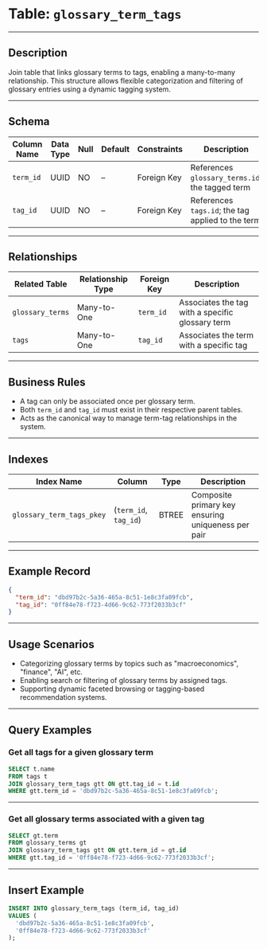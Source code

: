 # Table: `glossary_term_tags`

---

## **Description**

Join table that links glossary terms to tags, enabling a many-to-many relationship. This structure allows flexible categorization and filtering of glossary entries using a dynamic tagging system.

---

## **Schema**

| Column Name | Data Type | Null | Default | Constraints | Description                                       |
| ----------- | --------- | ---- | ------- | ----------- | ------------------------------------------------- |
| `term_id`   | UUID      | NO   | –       | Foreign Key | References `glossary_terms.id`; the tagged term   |
| `tag_id`    | UUID      | NO   | –       | Foreign Key | References `tags.id`; the tag applied to the term |

---

## **Relationships**

| Related Table    | Relationship Type | Foreign Key | Description                                      |
| ---------------- | ----------------- | ----------- | ------------------------------------------------ |
| `glossary_terms` | Many-to-One       | `term_id`   | Associates the tag with a specific glossary term |
| `tags`           | Many-to-One       | `tag_id`    | Associates the term with a specific tag          |

---

## **Business Rules**

* A tag can only be associated once per glossary term.
* Both `term_id` and `tag_id` must exist in their respective parent tables.
* Acts as the canonical way to manage term-tag relationships in the system.

---

## **Indexes**

| Index Name                | Column                | Type  | Description                                        |
| ------------------------- | --------------------- | ----- | -------------------------------------------------- |
| `glossary_term_tags_pkey` | (`term_id`, `tag_id`) | BTREE | Composite primary key ensuring uniqueness per pair |

---

## **Example Record**

```json
{
  "term_id": "dbd97b2c-5a36-465a-8c51-1e8c3fa09fcb",
  "tag_id": "0ff84e78-f723-4d66-9c62-773f2033b3cf"
}
```

---

## **Usage Scenarios**

* Categorizing glossary terms by topics such as "macroeconomics", "finance", "AI", etc.
* Enabling search or filtering of glossary terms by assigned tags.
* Supporting dynamic faceted browsing or tagging-based recommendation systems.

---

## **Query Examples**

### Get all tags for a given glossary term

```sql
SELECT t.name
FROM tags t
JOIN glossary_term_tags gtt ON gtt.tag_id = t.id
WHERE gtt.term_id = 'dbd97b2c-5a36-465a-8c51-1e8c3fa09fcb';
```

---

### Get all glossary terms associated with a given tag

```sql
SELECT gt.term
FROM glossary_terms gt
JOIN glossary_term_tags gtt ON gtt.term_id = gt.id
WHERE gtt.tag_id = '0ff84e78-f723-4d66-9c62-773f2033b3cf';
```

---

## **Insert Example**

```sql
INSERT INTO glossary_term_tags (term_id, tag_id)
VALUES (
  'dbd97b2c-5a36-465a-8c51-1e8c3fa09fcb',
  '0ff84e78-f723-4d66-9c62-773f2033b3cf'
);
```